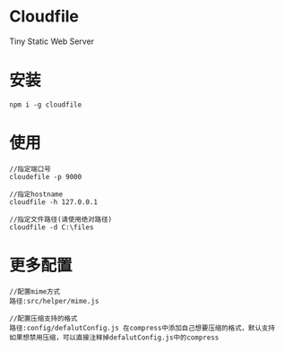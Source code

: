 # Cloudfile
Tiny Static Web Server

# 安装
```
npm i -g cloudfile
```

# 使用
```
//指定端口号
cloudefile -p 9000

//指定hostname
cloudfile -h 127.0.0.1

//指定文件路径(请使用绝对路径)
cloudfile -d C:\files
```

# 更多配置
```
//配置mime方式
路径:src/helper/mime.js

//配置压缩支持的格式
路径:config/defalutConfig.js 在compress中添加自己想要压缩的格式，默认支持
如果想禁用压缩，可以直接注释掉defalutConfig.js中的compress
```